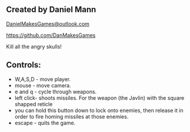 ## Created by Daniel Mann

DanielMakesGames@outlook.com

https://github.com/DanMakesGames

Kill all the angry skulls!

## Controls:
- W,A,S,D - move player.
- mouse - move camera.
- e and q - cycle through weapons.
- left click- shoots missiles. For the weapon (the Javlin) with the square shapped reticle
- you can hold this button down to lock onto enemies, then release it in order to fire homing missiles at those enemies.
- escape - quits the game.
